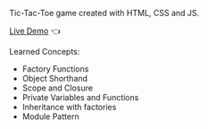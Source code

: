 Tic-Tac-Toe game created with HTML, CSS and JS.

[Live Demo](https://gonzalo102.github.io/Tic-Tae-Toe/) :point_left:

Learned Concepts: 
* Factory Functions 
* Object Shorthand
* Scope and Closure
* Private Variables and Functions
* Inheritance with factories
* Module Pattern

